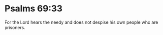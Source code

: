 # Psalms 69:33

For the Lord hears the needy and does not despise his own people who are prisoners.
